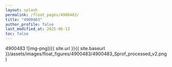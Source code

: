 ```yaml
---
layout: splash
permalink: /float_pages/4900483/
title: "4900483"
author_profile: false
last_modified_at: 2025-06-13
toc: false
---
```

 
4900483
![img-png]({{ site.url }}{{ site.baseurl }}/assets/images/float_figures/4900483/4900483_Sprof_processed_v2.png)
